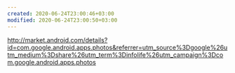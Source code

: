 ```yaml
---
created: 2020-06-24T23:00:46+03:00
modified: 2020-06-24T23:00:50+03:00
---
```


http://market.android.com/details?id=com.google.android.apps.photos&referrer=utm_source%3Dgoogle%26utm_medium%3Dshare%26utm_term%3Dinfolife%26utm_campaign%3Dcom.google.android.apps.photos